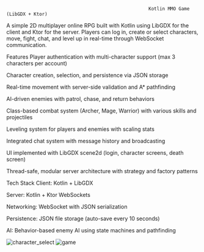                                                         Kotlin MMO Game (LibGDX + Ktor)
A simple 2D multiplayer online RPG built with Kotlin using LibGDX for the client and Ktor for the server.
Players can log in, create or select characters, move, fight, chat, and level up in real-time through WebSocket communication.

Features
Player authentication with multi-character support (max 3 characters per account)

Character creation, selection, and persistence via JSON storage

Real-time movement with server-side validation and A* pathfinding

AI-driven enemies with patrol, chase, and return behaviors

Class-based combat system (Archer, Mage, Warrior) with various skills and projectiles

Leveling system for players and enemies with scaling stats

Integrated chat system with message history and broadcasting

UI implemented with LibGDX scene2d (login, character screens, death screen)

Thread-safe, modular server architecture with strategy and factory patterns

Tech Stack
Client: Kotlin + LibGDX

Server: Kotlin + Ktor WebSockets

Networking: WebSocket with JSON serialization

Persistence: JSON file storage (auto-save every 10 seconds)

AI: Behavior-based enemy AI using state machines and pathfinding

![character_select](https://github.com/user-attachments/assets/9899cc8e-88b3-4f78-a8cd-098edb64d6fd)
![game](https://github.com/user-attachments/assets/d02c3e9a-8687-4437-a160-cf128019eae3)

